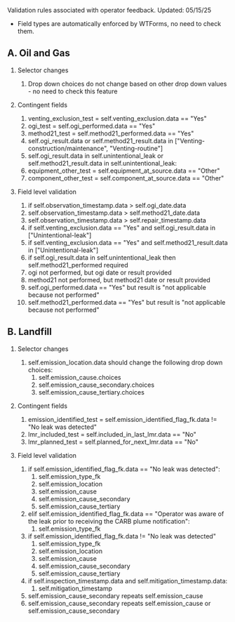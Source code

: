 Validation rules associated with operator feedback.
Updated: 05/15/25

- Field types are automatically enforced by WTForms, no need to check them.

A. Oil and Gas
----------------

1. Selector changes
   1. Drop down choices do not change based on other drop down values - no need to check this feature

2. Contingent fields
   1. venting_exclusion_test = self.venting_exclusion.data == "Yes"
   2. ogi_test = self.ogi_performed.data == "Yes"
   3. method21_test = self.method21_performed.data == "Yes"
   4. self.ogi_result.data or self.method21_result.data in ["Venting-construction/maintenance", "Venting-routine"]
   5. self.ogi_result.data in self.unintentional_leak or self.method21_result.data in self.unintentional_leak:
   6. equipment_other_test = self.equipment_at_source.data == "Other"
   7. component_other_test = self.component_at_source.data == "Other"

3. Field level validation
   1. if self.observation_timestamp.data > self.ogi_date.data
   2. self.observation_timestamp.data > self.method21_date.data
   3. self.observation_timestamp.data > self.repair_timestamp.data
   4. if self.venting_exclusion.data == "Yes" and self.ogi_result.data in ["Unintentional-leak"]
   5. if self.venting_exclusion.data == "Yes" and self.method21_result.data in ["Unintentional-leak"]
   6. if self.ogi_result.data in self.unintentional_leak then self.method21_performed required
   7. ogi not performed, but ogi date or result provided
   8. method21 not performed, but method21 date or result provided
   9. self.ogi_performed.data == "Yes" but result is "not applicable because not performed"
   10. self.method21_performed.data == "Yes" but result is "not applicable because not performed"

B. Landfill
----------------

1. Selector changes
   1. self.emission_location.data should change the following drop down choices:
      1. self.emission_cause.choices
      2. self.emission_cause_secondary.choices
      3. self.emission_cause_tertiary.choices

2. Contingent fields
   1. emission_identified_test = self.emission_identified_flag_fk.data != "No leak was detected"
   2. lmr_included_test = self.included_in_last_lmr.data == "No"
   3. lmr_planned_test = self.planned_for_next_lmr.data == "No"

3. Field level validation
   1. if self.emission_identified_flag_fk.data == "No leak was detected":
      1. self.emission_type_fk
      2. self.emission_location
      3. self.emission_cause
      4. self.emission_cause_secondary
      5. self.emission_cause_tertiary
   2. elif self.emission_identified_flag_fk.data == "Operator was aware of the leak prior to receiving the CARB plume notification":
      1. self.emission_type_fk
   3. if self.emission_identified_flag_fk.data != "No leak was detected"
      1. self.emission_type_fk
      2. self.emission_location
      3. self.emission_cause
      4. self.emission_cause_secondary
      5. self.emission_cause_tertiary
   4. if self.inspection_timestamp.data and self.mitigation_timestamp.data:
      1. self.mitigation_timestamp
   5. self.emission_cause_secondary repeats self.emission_cause
   6. self.emission_cause_secondary repeats self.emission_cause or self.emission_cause_secondary


